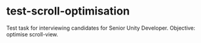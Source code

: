 # test-scroll-optimisation
 Test task for interviewing candidates for Senior Unity Developer. Objective: optimise scroll-view.
